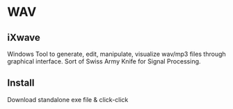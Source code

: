 # WAV

## iXwave
Windows Tool to generate, edit, manipulate, visualize wav/mp3 files through graphical interface.
Sort of Swiss Army Knife for Signal Processing.

## Install
Download standalone exe file & click-click
